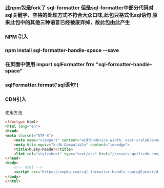 ### 此npm包是fork了 sql-formatter 但是sql-formatter中部分代码对sql关键字、空格的处理方式不符合大众口味,此包只格式化sql语句 原来此包中的其他三种语言已经被废弃掉，故此包由此产生

### NPM 引入
### npm install sql-formatter-handle-space --save
### 在页面中使用 import sqlFormatter frm "sql-formatter-handle-space"
### sqlFormatter.format('sql语句')
### CDN引入
### <script src="https://unpkg.com/sql-formatter-handle-space@latest/dist/sql-formatter.umd.js"></script>
使用方法
```html
<!doctype html>
<html lang="en">
<head>
<meta charset="UTF-8">
    <meta name="viewport" content="width=device-width, user-scalable=no, initial-scale=1.0, maximum-scale=1.0, minimum-scale=1.0">
    <meta http-equiv="X-UA-Compatible" content="ie=edge">
    <title>husky-header</title>
    <link ref="stylesheet" type="text/css" href="//assets.geilicdn.com/bigdata//husky-header/0.0.1/index.css"></link>
</head>
<body>
    <!-- html -->
    <script src="https://unpkg.com/sql-formatter-handle-space@latest/dist/sql-formatter.umd.js"></script>
</body>
</html>
```

